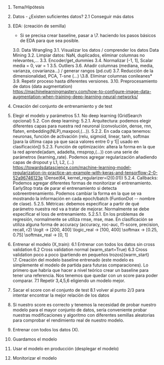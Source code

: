1. Tema/Hipótesis 
2. Datos - ¿Existen suficientes datos? 
    2.1 Conseguir más datos
3. EDA: (creación de semilla)
    * Si se precisa crear baseline, pasar a \\7. haciendo los pasos básicos de EDA para que sea posible.

    3.0. Data Wrangling
    3.1. Visualizar los datos / comprender los datos
    Data Mining
    3.2. Limpiar datos: NaN, duplicados, eliminar columnas no relevantes,...
    3.3. Encoder/get_dummies
    3.4. Normalizar [-1, 1], Scalar media = 0, var = 1
    3.5. Outliers
    3.6. Añadir columnas (mediana, media, varianza, covarianza...) / generar rangos (pd.cut)
    3.7. Reducción de la dimensionalidad, PCA, T-sne (...)
    \\3.8. Eliminar columnas conileanes*
    3.9. Repetir proceso hasta diferentes versiones.
    3.10. Preprocesamiento de datos (data augmentation)
    https://machinelearningmastery.com/how-to-configure-image-data-augmentation-when-training-deep-learning-neural-networks/
4. Creación del conjunto de entrenamiento y de test
5. Elegir el modelo y parámetros 
    5.1. No deep learning (GridSearch opcional)
    5.2. Con deep learning:
        5.2.1. Arquitectura: podemos elegir diferentes capas para nuestra red neuronal (convolución, dense, rnn, flaten, embedding(NLP),maxpool,(...)).
        5.2.2. En cada capa tenemos: neuronas, función de activación (relu, sigmoid, linear, tanh, softmax [para la última capa ya que saca valores entre 0 y 1|| usado en clasificación])
        5.2.3. Función de optimización: altera la forma en la que la red aprende(adam, adadelta, rmsprop,(...)) con una serie de parámetros (learning_rate). Podemos agregar regularización añadiendo capas de dropout y L1, L2, (...)
        https://towardsdatascience.com/machine-learning-model-regularization-in-practice-an-example-with-keras-and-tensorflow-2-0-52a96746123e
        \\Dense(64, kernel_regularizer=l2(0.01))
        5.2.4. Callbacks: Podemos agregar diferentes formas de monitorizar el entrenamiento. EarlyStop trata de parar el entrenamiento si detecta sobreentrenamiento. Podemos cambiar la forma en la que se va mostrando la información en cada epoch/batch (FuntionDot -- nombre de clase). 
        5.2.5. Métricas: debemos especificar a partir de qué parámetro nuestra red va a tratar de mejorar. Normalmente se debe especificar el loss de entrenamiento. 
            5.2.5.1. En los problemas de regresión, normalmente se utiliza rmse, mse, mae. En clasificación se utiliza alguna forma de accuracy (accuracy, roc-auc, f1-score, precision, recall, r2)
        \\logit -> [200, 400]
        \\logic_real -> [100, 400]
        \\softmax -> [0.25, 0.75]
        \\softmax_real -> [0, 1]

6. Entrenar el modelo (X_train): 
    6.1 Entrenar con todos los datos sin cross validation
    6.2 Cross validation normal (warm_start=True)
    6.3 Cross validation poco a poco (partiendo en pequeños trozos)(warm_start)  
\\7. Creación del modelo baseline entrenado (este modelo es simplemente el modelo de partida para futuras comparaciones). Lo primero que habría que hacer a nivel teórico crear un baseline para tener una referencia. Nos tenemos que quedar con un score para poder comparar.
    7.1 Repetir 3,4,5,6 eligiendo un modelo mejor.
8. Sacar el score con el conjunto de test
    8.1 volver al punto 2/3 para intentar encontrar la mejor relación de los datos
9. Si nuestro score es correcto y tenemos la necesidad de probar nuestro modelo para el mayor conjunto de datos, sería conveniente probar nuestras modificaciones y algoritmo con diferentes semillas aleatorias para comprobar el rendimiento real de nuestro modelo.
10. Entrenar con todos los datos (X).
11. Guardamos el modelo
12. Usar el modelo en producción (desplegar el modelo)
13. Monitorizar el modelo
